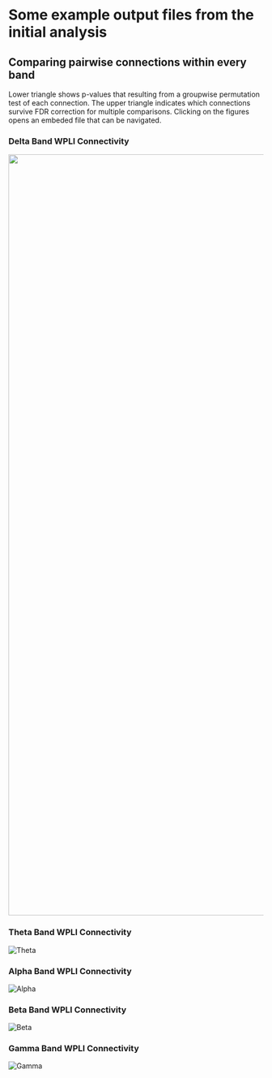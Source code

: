 # Some example output files from the initial analysis

## Comparing pairwise connections within every band

Lower triangle shows p-values that resulting from a groupwise permutation test of each connection. The upper triangle indicates which connections survive FDR correction for multiple comparisons. Clicking on the figures opens an embeded file that can be navigated.

### Delta Band WPLI Connectivity
<div>
    <a href="https://plot.ly/~rb643/18/?share_key=Rf1zkStv5LjjHszQPrdpNm" target="_blank" title="Delta WPLI" style="display: block; text-align: center;"><img src="https://plot.ly/~rb643/18.png?share_key=Rf1zkStv5LjjHszQPrdpNm" alt="Delta WPLI" style="max-width: 100%;width: 1500px;"  width="1500" onerror="this.onerror=null;this.src='https://plot.ly/404.png';" /></a>
    <script data-plotly="rb643:18" sharekey-plotly="Rf1zkStv5LjjHszQPrdpNm" src="https://plot.ly/embed.js" async></script>
</div>


### Theta Band WPLI Connectivity
![Theta](https://raw.githubusercontent.com/rb643/fieldtrip_restingState/master/Figures/Matrix_Theta.tif)

### Alpha Band WPLI Connectivity
![Alpha](https://raw.githubusercontent.com/rb643/fieldtrip_restingState/master/Figures/Matrix_Alpha.tif)

### Beta Band WPLI Connectivity
![Beta](https://raw.githubusercontent.com/rb643/fieldtrip_restingState/master/Figures/Matrix_Beta.tif)

### Gamma Band WPLI Connectivity
![Gamma](https://raw.githubusercontent.com/rb643/fieldtrip_restingState/master/Figures/Matrix_Gamma.tif)

